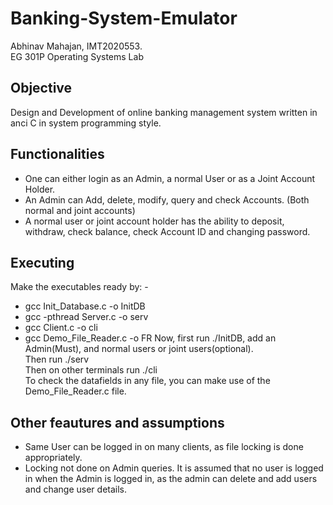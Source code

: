 # Banking-System-Emulator
Abhinav Mahajan, IMT2020553.  
EG 301P Operating Systems Lab    
## Objective
Design and Development of online banking management system written in anci C in system programming style.  
## Functionalities
- One can either login as an Admin, a normal User or as a Joint Account Holder.
- An Admin can Add, delete, modify, query and check Accounts. (Both normal and joint accounts)
- A normal user or joint account holder has the ability to deposit, withdraw, check balance, check Account ID and changing password.
## Executing
Make the executables ready by: -
- gcc Init_Database.c -o InitDB
- gcc -pthread Server.c -o serv
- gcc Client.c -o cli
- gcc Demo_File_Reader.c -o FR
Now, first run ./InitDB, add an Admin(Must), and normal users or joint users(optional).  
Then run ./serv  
Then on other terminals run ./cli  
To check the datafields in any file, you can make use of the Demo_File_Reader.c file.
## Other feautures and assumptions
- Same User can be logged in on many clients, as file locking is done appropriately.
- Locking not done on Admin queries. It is assumed that no user is logged in when the Admin is logged in, as the admin can delete and add users and change user details.  
